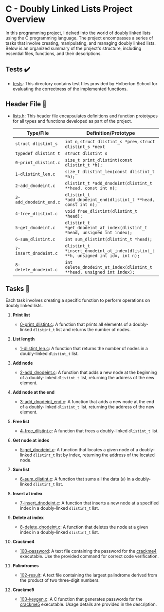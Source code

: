 # C - Doubly Linked Lists Project Overview

In this programming project, I delved into the world of doubly linked lists using the C programming language. The project encompasses a series of tasks that involve creating, manipulating, and managing doubly linked lists. Below is an organized summary of the project's structure, including essential files, functions, and their descriptions.

## Tests :heavy_check_mark:

- [tests](./tests): This directory contains test files provided by Holberton School for evaluating the correctness of the implemented functions.

## Header File :file_folder:

- [lists.h](./lists.h): This header file encapsulates definitions and function prototypes for all types and functions developed as part of the project.

  | Type/File             | Definition/Prototype                                      |
  | --------------------- | ---------------------------------------------------------- |
  | `struct dlistint_s`   | `int n`, `struct dlistint_s *prev`, `struct dlistint_s *next` |
  | `typedef dlistint_t`  | `struct dlistint_s`                                        |
  | `0-print_dlistint.c`  | `size_t print_dlistint(const dlistint_t *h);`               |
  | `1-dlistint_len.c`    | `size_t dlistint_len(const dlistint_t *h);`                |
  | `2-add_dnodeint.c`    | `dlistint_t *add_dnodeint(dlistint_t **head, const int n);` |
  | `3-add_dnodeint_end.c`| `dlistint_t *add_dnodeint_end(dlistint_t **head, const int n);` |
  | `4-free_dlistint.c`   | `void free_dlistint(dlistint_t *head);`                    |
  | `5-get_dnodeint.c`    | `dlistint_t *get_dnodeint_at_index(dlistint_t *head, unsigned int index);` |
  | `6-sum_dlistint.c`    | `int sum_dlistint(dlistint_t *head);`                       |
  | `7-insert_dnodeint.c` | `dlistint_t *insert_dnodeint_at_index(dlistint_t **h, unsigned int idx, int n);` |
  | `8-delete_dnodeint.c` | `int delete_dnodeint_at_index(dlistint_t **head, unsigned int index);` |

## Tasks :page_with_curl:

Each task involves creating a specific function to perform operations on doubly linked lists.

1. **Print list**
   - [0-print_dlistint.c](./0-print_dlinstint.c): A function that prints all elements of a doubly-linked `dlistint_t` list and returns the number of nodes.

2. **List length**
   - [1-dlistint_len.c](./1-dlistint_len.c): A function that returns the number of nodes in a doubly-linked `dlistint_t` list.

3. **Add node**
   - [2-add_dnodeint.c](./2-add_dnodeint.c): A function that adds a new node at the beginning of a doubly-linked `dlistint_t` list, returning the address of the new element.

4. **Add node at the end**
   - [3-add_dnodeint_end.c](./3-add_dnodeint_end.c): A function that adds a new node at the end of a doubly-linked `dlistint_t` list, returning the address of the new element.

5. **Free list**
   - [4-free_dlistint.c](./4-free_dlistint.c): A function that frees a doubly-linked `dlistint_t` list.

6. **Get node at index**
   - [5-get_dnodeint.c](./5-get_dnodeint.c): A function that locates a given node of a doubly-linked `dlistint_t` list by index, returning the address of the located node.

7. **Sum list**
   - [6-sum_dlistint.c](./6-sum_dlistint.c): A function that sums all the data (`n`) in a doubly-linked `dlistint_t` list.

8. **Insert at index**
   - [7-insert_dnodeint.c](./7-insert_dnodeint.c): A function that inserts a new node at a specified index in a doubly-linked `dlistint_t` list.

9. **Delete at index**
   - [8-delete_dnodeint.c](./8-delete_dnodeint.c): A function that deletes the node at a given index in a doubly-linked `dlistint_t` list.

10. **Crackme4**
    - [100-password](./100-password): A text file containing the password for the [crackme4](https://github.com/holbertonschool/0x16.c) executable. Use the provided command for correct code verification.

11. **Palindromes**
    - [102-result](./102-result): A text file containing the largest palindrome derived from the product of two three-digit numbers.

12. **Crackme5**
    - [103-keygen.c](./103-keygen.c): A C function that generates passwords for the [crackme5](https://github.com/holbertonschool/0x16.c) executable. Usage details are provided in the description.

